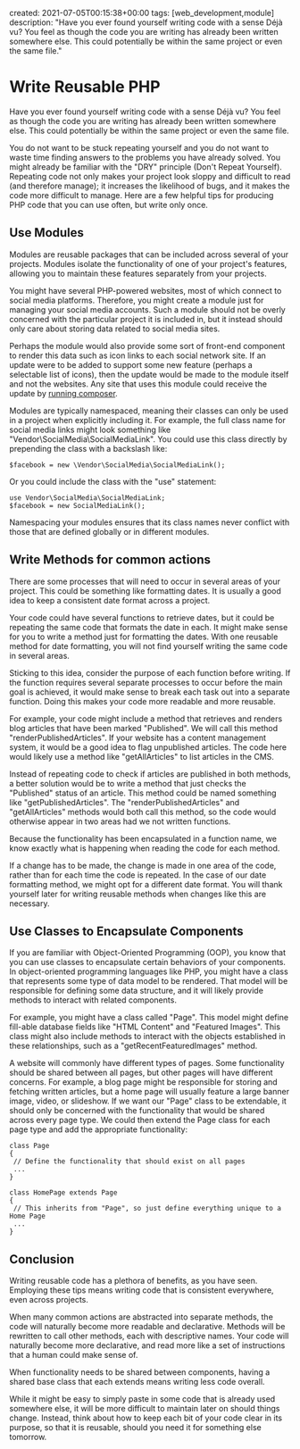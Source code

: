 created: 2021-07-05T00:15:38+00:00
tags: [web_development,module]
description: "Have you ever found yourself writing code with a sense Déjà vu? You feel as though the code you are writing has already been written somewhere else. This could potentially be within the same project or even the same file."

# Write Reusable PHP

Have you ever found yourself writing code with a sense Déjà vu? You feel as though the code you are writing has already been written somewhere else. This could potentially be within the same project or even the same file.

You do not want to be stuck repeating yourself and you do not want to waste time finding answers to the problems you have already solved. You might already be familiar with the "DRY" principle (Don't Repeat Yourself). Repeating code not only makes your project look sloppy and difficult to read (and therefore manage); it increases the likelihood of bugs, and it makes the code more difficult to manage. Here are a few helpful tips for producing PHP code that you can use often, but write only once.

Use Modules
----------

Modules are reusable packages that can be included across several of your projects. Modules isolate the functionality of one of your project's features, allowing you to maintain these features separately from your projects.

You might have several PHP-powered websites, most of which connect to social media platforms. Therefore, you might create a module just for managing your social media accounts. Such a module should not be overly concerned with the particular project it is included in, but it instead should only care about storing data related to social media sites.

Perhaps the module would also provide some sort of front-end component to render this data such as icon links to each social network site. If an update were to be added to support some new feature (perhaps a selectable list of icons), then the update would be made to the module itself and not the websites. Any site that uses this module could receive the update by [running composer](https://getcomposer.org/).

Modules are typically namespaced, meaning their classes can only be used in a project when explicitly including it. For example, the full class name for social media links might look something like "Vendor\\SocialMedia\\SocialMediaLink". You could use this class directly by prepending the class with a backslash like:

```
$facebook = new \Vendor\SocialMedia\SocialMediaLink();
```

Or you could include the class with the "use" statement:

```
use Vendor\SocialMedia\SocialMediaLink;
$facebook = new SocialMediaLink();
```

Namespacing your modules ensures that its class names never conflict with those that are defined globally or in different modules.

Write Methods for common actions
----------

There are some processes that will need to occur in several areas of your project. This could be something like formatting dates. It is usually a good idea to keep a consistent date format across a project.

Your code could have several functions to retrieve dates, but it could be repeating the same code that formats the date in each. It might make sense for you to write a method just for formatting the dates. With one reusable method for date formatting, you will not find yourself writing the same code in several areas.

Sticking to this idea, consider the purpose of each function before writing. If the function requires several separate processes to occur before the main goal is achieved, it would make sense to break each task out into a separate function. Doing this makes your code more readable and more reusable.

For example, your code might include a method that retrieves and renders blog articles that have been marked "Published". We will call this method "renderPublishedArticles". If your website has a content management system, it would be a good idea to flag unpublished articles. The code here would likely use a method like "getAllArticles" to list articles in the CMS.

Instead of repeating code to check if articles are published in both methods, a better solution would be to write a method that just checks the "Published" status of an article. This method could be named something like "getPublishedArticles". The "renderPublishedArticles" and "getAllArticles" methods would both call this method, so the code would otherwise appear in two areas had we not written functions.

Because the functionality has been encapsulated in a function name, we know exactly what is happening when reading the code for each method.

If a change has to be made, the change is made in one area of the code, rather than for each time the code is repeated. In the case of our date formatting method, we might opt for a different date format. You will thank yourself later for writing reusable methods when changes like this are necessary.

Use Classes to Encapsulate Components
----------

If you are familiar with Object-Oriented Programming (OOP), you know that you can use classes to encapsulate certain behaviors of your components. In object-oriented programming languages like PHP, you might have a class that represents some type of data model to be rendered. That model will be responsible for defining some data structure, and it will likely provide methods to interact with related components.

For example, you might have a class called "Page". This model might define fill-able database fields like "HTML Content" and "Featured Images". This class might also include methods to interact with the objects established in these relationships, such as a "getRecentFeaturedImages" method.

A website will commonly have different types of pages. Some functionality should be shared between all pages, but other pages will have different concerns. For example, a blog page might be responsible for storing and fetching written articles, but a home page will usually feature a large banner image, video, or slideshow. If we want our "Page" class to be extendable, it should only be concerned with the functionality that would be shared across every page type. We could then extend the Page class for each page type and add the appropriate functionality:

```
class Page
{
 // Define the functionality that should exist on all pages
 ...
}

class HomePage extends Page
{
 // This inherits from "Page", so just define everything unique to a Home Page
 ...
}
```

Conclusion
----------

Writing reusable code has a plethora of benefits, as you have seen. Employing these tips means writing code that is consistent everywhere, even across projects.

When many common actions are abstracted into separate methods, the code will naturally become more readable and declarative. Methods will be rewritten to call other methods, each with descriptive names. Your code will naturally become more declarative, and read more like a set of instructions that a human could make sense of.

When functionality needs to be shared between components, having a shared base class that each extends means writing less code overall.

While it might be easy to simply paste in some code that is already used somewhere else, it will be more difficult to maintain later on should things change. Instead, think about how to keep each bit of your code clear in its purpose, so that it is reusable, should you need it for something else tomorrow.

